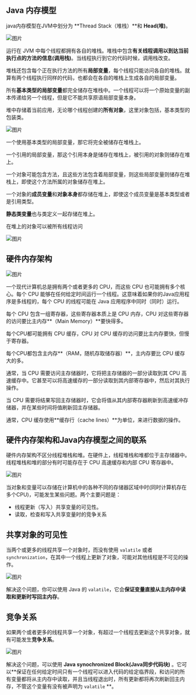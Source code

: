 ## Java 内存模型

java内存模型在JVM中划分为 **Thread Stack（堆栈）**和 **Head(堆)**。

![图片](http://tutorials.jenkov.com/images/java-concurrency/java-memory-model-1.png)

运行在 JVM 中每个线程都拥有各自的堆栈。堆栈中包含**有关线程调用以到达当前执行点的方法的信息(调用栈)**。当线程执行到它的代码时候，调用栈改变。

堆栈还包含每个正在执行方法的所有**局部变量**，每个线程只能访问各自的堆栈。就算有两个线程执行同样的代码，也都会在各自的堆栈上生成各自的局部变量。

所有**基本类型的局部变量**都完全储存在堆栈中。一个线程可以将一个原始变量的副本传递给另一个线程，但是它不能共享原语局部变量本身。

堆中存储着当前应用，无论哪个线程创建的**所有对象**，这里对象包括，基本类型的包装类。

![图片](http://tutorials.jenkov.com/images/java-concurrency/java-memory-model-2.png)

一个使用基本类型的局部变量，那它将完全被储存在堆栈上。

一个引用的局部变量，那这个引用本身是储存在堆栈上，被引用的对象则储存在堆上。

一个对象可能包含方法，且这些方法包含着局部变量，则这些局部变量则储存在堆栈上，即使这个方法所属的对象储存在堆上。

一个对象的**成员变量**和**对象本身**都存储在堆上，即使这个成员变量是基本类型或者是引用类型。

**静态类变量**也与类定义一起存储在堆上。

在堆上的对象可以被所有线程访问

![图片](http://tutorials.jenkov.com/images/java-concurrency/java-memory-model-3.png)

## 硬件内存架构

![图片](http://tutorials.jenkov.com/images/java-concurrency/java-memory-model-4.png)

一个现代计算机总是拥有两个或者更多的 CPU，而这些 CPU 也可能拥有多个核心。每个 CPU 能够在任何给定时间运行一个线程。这意味着如果你的Java应用程序是多线程的，每个 CPU 的线程可能在 Java 应用程序中同时（同时）运行。

每个 CPU 包含一组寄存器，这些寄存器本质上是 CPU 内存，CPU 对这些寄存器的访问要比主内存**（Main Memory）**要快得多。

每个CPU都可能拥有 CPU 缓存，CPU 对 CPU 缓存的访问要比主内存要快，但慢于寄存器。

每个CPU都包含主内存**（RAM，随机存取储存器）**，主内存要比 CPU 缓存大的多。

通常，当 CPU 需要访问主存储器时，它将把主存储器的一部分读取到其 CPU 高速缓存中。它甚至可以将高速缓存的一部分读取到其内部寄存器中，然后对其执行操作。

当 CPU 需要将结果写回主存储器时，它会将值从其内部寄存器刷新到高速缓冲存储器，并在某些时间将值刷新回主存储器。

通常，CPU 缓存使用**缓存行（cache lines）**为单位，来进行数据的操作。

## 硬件内存架构和Java内存模型之间的联系

硬件内存架构不区分线程堆栈和堆。在硬件上，线程堆栈和堆都位于主存储器中。线程堆栈和堆的部分有时可能存在于 CPU 高速缓存和内部 CPU 寄存器中。

![图片](http://tutorials.jenkov.com/images/java-concurrency/java-memory-model-5.png)

当对象和变量可以存储在计算机中的各种不同的存储器区域中时(同时计算机存在多个CPU)，可能发生某些问题。两个主要问题是：

* 线程更新（写入）共享变量的可见性。
* 读取，检查和写入共享变量时的竞争关系


## 共享对象的可见性

当两个或更多的线程共享一个对象时，而没有使用 `valatile` 或者 `synchronization`，在其中一个线程上更新了对象，可能对其他线程是不可见的操作。

![图片](http://tutorials.jenkov.com/images/java-concurrency/java-memory-model-6.png)

解决这个问题，你可以使用 Java 的 `valatile`，它会**保证变量直接从主内存中读取和更新时写回主内存**。

## 竞争关系

如果两个或者更多的线程共享一个对象，有超过一个线程去更新这个共享对象，就有可能发生**竞争关系**。

![图片](http://tutorials.jenkov.com/images/java-concurrency/java-memory-model-7.png)

解决这个问题，可以使用 **Java synochronized Block(Java同步代码块)** 。它可以**保证在任何给定时间只有一个线程可以进入代码的给定临界段，和访问的所有变量都将从主内存中读取，并且当线程退出时，所有更新都将再次刷新回主内存，不管这个变量有没有被声明为 `valatile` **。

